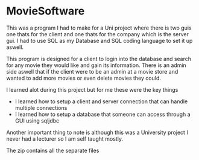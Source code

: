 # MovieSoftware

This was a program I had to make for a Uni project where there is two guis one thats for the client and one thats for the company which is the server gui.
I had to use SQL as my Database and SQL coding language to set it up aswell.

This program is designed for a client to login into the database and search for any movie they would like and gain its information.
There is an admin side aswell that if the client were to be an admin at a movie store and wanted to add more movies or even delete movies they could.

I learned alot during this project but for me these were the key things
  - I learned how to setup a client and server connection that can handle multiple connections
  - I learned how to setup a database that someone can access through a GUI using sqljdbc

Another important thing to note is although this was a University project I never had a lecturer so I am self taught mostly.


The zip contains all the separate files
